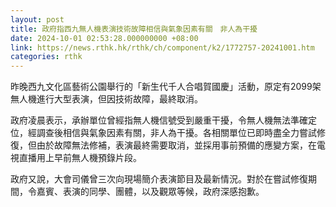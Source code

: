 ```yaml
---
layout: post
title: 政府指西九無人機表演技術故障相信與氣象因素有關　非人為干擾
date: 2024-10-01 02:53:28.000000000 +08:00
link: https://news.rthk.hk/rthk/ch/component/k2/1772757-20241001.htm
categories: rthk
---
```


昨晚西九文化區藝術公園舉行的「新生代千人合唱賀國慶」活動，原定有2099架無人機進行大型表演，但因技術故障，最終取消。

政府凌晨表示，承辦單位曾經指無人機信號受到嚴重干擾，令無人機無法準確定位，經調查後相信與氣象因素有關，非人為干擾。各相關單位已即時盡全力嘗試修復，但由於故障無法修補，表演最終需要取消，並採用事前預備的應變方案，在電視直播用上早前無人機預錄片段。

政府又說，大會司儀曾三次向現場簡介表演節目及最新情況。對於在嘗試修復期間，令嘉賓、表演的同學、團體，以及觀眾等候，政府深感抱歉。
